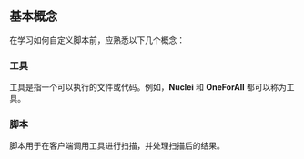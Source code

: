 ## 基本概念

在学习如何自定义脚本前，应熟悉以下几个概念：

### 工具
工具是指一个可以执行的文件或代码。例如，**Nuclei** 和 **OneForAll** 都可以称为工具。

### 脚本
脚本用于在客户端调用工具进行扫描，并处理扫描后的结果。
